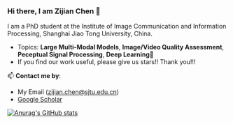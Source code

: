 ### Hi there, I am Zijian Chen 👋

I am a PhD student at the Institute of Image Communication and Information Processing, Shanghai Jiao Tong University, China.
- Topics: **Large Multi-Modal Models**, **Image/Video Quality Assessment**, **Peceptual Signal Processing**, **Deep Learning**🌱
- If you find our work useful, please give us stars!! Thank you!!!

📫 **Contact me by**:
- My Email (zijian.chen@sjtu.edu.cn)
- [Google Scholar](https://scholar.google.com.hk/citations?hl=zh-CN&user=NSR4UkMAAAAJ)

[![Anurag's GitHub stats](https://github-readme-stats-alpha-three-34.vercel.app/api?username=zijianchen98&count_private=true&show_icons=true&theme=transparent)](https://github.com/anuraghazra/github-readme-stats)



<!--
**zjchen/zjchen** is a ✨ _special_ ✨ repository because its `README.md` (this file) appears on your GitHub profile.

Here are some ideas to get you started:

- 🔭 I’m currently working on ...
- 🌱 I’m currently learning ...
- 👯 I’m looking to collaborate on ...
- 🤔 I’m looking for help with ...
- 💬 Ask me about ...
- 📫 How to reach me: ...
- 😄 Pronouns: ...
- ⚡ Fun fact: ...
-->
